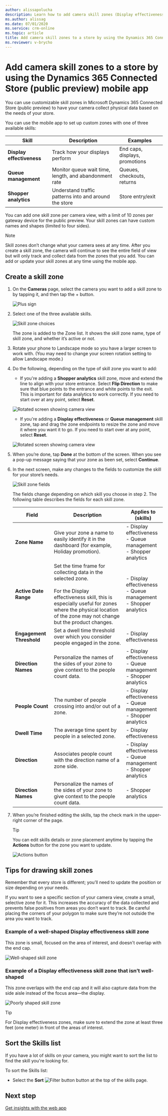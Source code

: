```yaml
---
author: alissapolucha
description: Learn how to add camera skill zones (Display effectiveness, Queue management, or Shopper analytics) to Dynamics 365 Connected Store (public preview) by using the mobile app
ms.author: alissag
ms.date: 07/01/2020
ms.service: crm-online
ms.topic: article
title: Add camera skill zones to a store by using the Dynamics 365 Connected Store (public preview) mobile app 
ms.reviewer: v-brycho
---
```


# Add camera skill zones to a store by using the Dynamics 365 Connected Store (public preview) mobile app

You can use customizable skill zones in Microsoft Dynamics 365 Connected Store (public preview) to have your camera collect physical data based on the needs of your store. 

You can use the mobile app to set up custom zones with one of three available skills:

|Skill|Description|Examples|
|-------------------------|-------------------------------------------------|-------------------------------------------------|
|**Display effectiveness**|	Track how your displays perform	|End caps, displays, promotions|
|**Queue management**| 	Monitor queue wait time, length, and abandonment rate|	Queues, checkouts, returns|
|**Shopper analytics**|	Understand traffic patterns into and around the store|	Store entry/exit|

You can add one skill zone per camera view, with a limit of 10 zones per gateway device for the public preview. Your skill zones can have custom names and shapes (limited to four sides).

> [!NOTE]
> Skill zones don’t change what your camera sees at any time. After you create a skill zone, the camera will continue to see the entire field of view but will only track and collect data from the zones that you add. You can add or update your skill zones at any time using the mobile app.

## Create a skill zone

1.	On the **Cameras** page, select the camera you want to add a skill zone to by tapping it, and then tap the + button.

    ![Plus sign](media/skill-zone-add.PNG "Plus sign")
 
2.	Select one of the three available skills.

    ![Skill zone choices](media/skill-zone-choices.PNG "Skill zone choices")
 
    The zone is added to the Zone list. It shows the skill zone name, type of skill zone, and whether it’s active or not.

3.	Rotate your phone to Landscape mode so you have a larger screen to work with. (You may need to change your screen rotation setting to allow Landscape mode.)    
 
4.	Do the following, depending on the type of skill zone you want to add:

    - If you're adding a **Shopper analytics** skill zone, move and extend the line to align with your store entrance. Select **Flip Direction** to make sure that blue points to the entrance and white points to the exit. This is important for data analytics to work correctly. If you need to start over at any point, select **Reset**.
    
    ![Rotated screen showing camera view](media/add-shopper-analytics-zone.PNG "Rotated screen showing camera view")
    
    - If you're adding a **Display effectiveness** or **Queue management** skill zone, tap and drag the zone endpoints to resize the zone and move it where you want it to go. If you need to start over at any point, select **Reset**.
    
    ![Rotated screen showing camera view](media/add-display-effectiveness-zone.PNG "Rotated screen showing camera view")

5.	When you’re done, tap **Done** at the bottom of the screen. When you see a pop-up message saying that your zone as been set, select **Continue**.

6.	In the next screen, make any changes to the fields to customize the skill for your store’s needs.

    ![Skill zone fields](media/skill-zone-fields.PNG "Skill zone fields")
 
    The fields change depending on which skill you choose in step 2. The following table describes the fields for each skill zone.

    |Field|	Description|	Applies to (skills)|
    |----------------|------------------------------------------------|-------------------------------------------------------|
    |**Zone Name**|Give your zone a name to easily identify it in the dashboard (for example, Holiday promotion).|- Display effectiveness<br>- Queue management<br>- Shopper analytics|
    |**Active Date Range**|Set the time frame for collecting data in the selected zone.<br><br>For the Display effectiveness skill, this is especially useful for zones where the physical location of the zone may not change but the product changes.|- Display effectiveness<br>- Queue management<br>- Shopper analytics|
    |**Engagement Threshold**|Set a dwell time threshold over which you consider people engaged in the zone.|- Display effectiveness|
    |**Direction Names**|Personalize the names of the sides of your zone to give context to the people count data.|- Display effectiveness<br>- Queue management<br>- Shopper analytics|
    |**People Count**|The number of people crossing into and/or out of a zone.|- Display effectiveness<br>- Queue management<br>- Shopper analytics|
    |**Dwell Time**|The average time spent by people in a selected zone.|- Display effectiveness|
    |**Direction**|Associates people count with the direction name of a zone side.|- Display effectiveness<br>- Queue management<br>- Shopper analytics|
    |**Direction Names**|Personalize the names of the sides of your zone to give context to the people count data.|- Shopper analytics|

7.	When you’re finished editing the skills, tap the check mark in the upper-right corner of the page.

    > [!TIP]
    > You can edit skills details or zone placement anytime by tapping the **Actions** button for the zone you want to update.
    
    ![Actions button](media/skill-zone-actions-button.PNG "Actions button")
 
## Tips for drawing skill zones

Remember that every store is different; you’ll need to update the position or size depending on your needs.

If you want to see a specific section of your camera view, create a small, selective zone for it. This increases the accuracy of the data collected and prevents false positives from areas you don’t want to track. Be careful placing the corners of your polygon to make sure they’re not outside the area you want to track.
 
### Example of a well-shaped Display effectiveness skill zone

This zone is small, focused on the area of interest, and doesn't overlap with the end cap.

![Well-shaped skill zone](media/skill-zone-good-example.PNG "Well-shaped skill zone")
 
### Example of a Display effectiveness skill zone that isn’t well-shaped

This zone overlaps with the end cap and it will also capture data from the side aisle instead of the focus area—the display.

![Poorly shaped skill zone](media/skill-zone-bad-example.PNG "Poorly shaped skill zone")
 
> [!TIP]
> For Display effectiveness zones, make sure to extend the zone at least three feet (one meter) in front of the areas of interest.

## Sort the Skills list

If you have a lot of skills on your camera, you might want to sort the list to find the skill you're looking for. 

To sort the Skills list:

- Select the **Sort** ![Filter button](media/filter-button.PNG "Filter button") button at the top of the skills page.

## Next step

[Get insights with the web app](web-app-get-insights.md)
